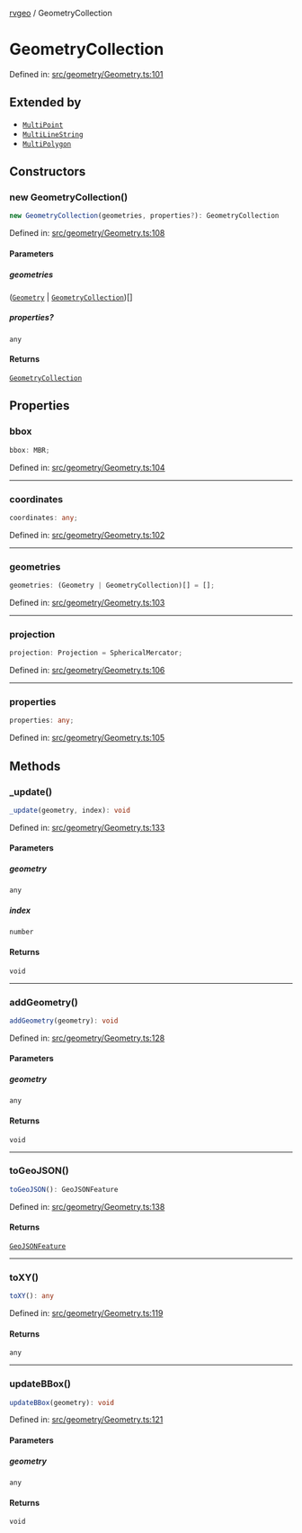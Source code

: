 [rvgeo](../index.md) / GeometryCollection

# GeometryCollection

Defined in: [src/geometry/Geometry.ts:101](https://github.com/pzq123456/RVGeo/blob/e727f6f6e310621d656b74948bed9956ff45a613/src/geometry/Geometry.ts#L101)

## Extended by

- [`MultiPoint`](MultiPoint.md)
- [`MultiLineString`](MultiLineString.md)
- [`MultiPolygon`](MultiPolygon.md)

## Constructors

### new GeometryCollection()

```ts
new GeometryCollection(geometries, properties?): GeometryCollection
```

Defined in: [src/geometry/Geometry.ts:108](https://github.com/pzq123456/RVGeo/blob/e727f6f6e310621d656b74948bed9956ff45a613/src/geometry/Geometry.ts#L108)

#### Parameters

##### geometries

([`Geometry`](Geometry.md) \| [`GeometryCollection`](GeometryCollection.md))[]

##### properties?

`any`

#### Returns

[`GeometryCollection`](GeometryCollection.md)

## Properties

### bbox

```ts
bbox: MBR;
```

Defined in: [src/geometry/Geometry.ts:104](https://github.com/pzq123456/RVGeo/blob/e727f6f6e310621d656b74948bed9956ff45a613/src/geometry/Geometry.ts#L104)

***

### coordinates

```ts
coordinates: any;
```

Defined in: [src/geometry/Geometry.ts:102](https://github.com/pzq123456/RVGeo/blob/e727f6f6e310621d656b74948bed9956ff45a613/src/geometry/Geometry.ts#L102)

***

### geometries

```ts
geometries: (Geometry | GeometryCollection)[] = [];
```

Defined in: [src/geometry/Geometry.ts:103](https://github.com/pzq123456/RVGeo/blob/e727f6f6e310621d656b74948bed9956ff45a613/src/geometry/Geometry.ts#L103)

***

### projection

```ts
projection: Projection = SphericalMercator;
```

Defined in: [src/geometry/Geometry.ts:106](https://github.com/pzq123456/RVGeo/blob/e727f6f6e310621d656b74948bed9956ff45a613/src/geometry/Geometry.ts#L106)

***

### properties

```ts
properties: any;
```

Defined in: [src/geometry/Geometry.ts:105](https://github.com/pzq123456/RVGeo/blob/e727f6f6e310621d656b74948bed9956ff45a613/src/geometry/Geometry.ts#L105)

## Methods

### \_update()

```ts
_update(geometry, index): void
```

Defined in: [src/geometry/Geometry.ts:133](https://github.com/pzq123456/RVGeo/blob/e727f6f6e310621d656b74948bed9956ff45a613/src/geometry/Geometry.ts#L133)

#### Parameters

##### geometry

`any`

##### index

`number`

#### Returns

`void`

***

### addGeometry()

```ts
addGeometry(geometry): void
```

Defined in: [src/geometry/Geometry.ts:128](https://github.com/pzq123456/RVGeo/blob/e727f6f6e310621d656b74948bed9956ff45a613/src/geometry/Geometry.ts#L128)

#### Parameters

##### geometry

`any`

#### Returns

`void`

***

### toGeoJSON()

```ts
toGeoJSON(): GeoJSONFeature
```

Defined in: [src/geometry/Geometry.ts:138](https://github.com/pzq123456/RVGeo/blob/e727f6f6e310621d656b74948bed9956ff45a613/src/geometry/Geometry.ts#L138)

#### Returns

[`GeoJSONFeature`](../interfaces/GeoJSONFeature.md)

***

### toXY()

```ts
toXY(): any
```

Defined in: [src/geometry/Geometry.ts:119](https://github.com/pzq123456/RVGeo/blob/e727f6f6e310621d656b74948bed9956ff45a613/src/geometry/Geometry.ts#L119)

#### Returns

`any`

***

### updateBBox()

```ts
updateBBox(geometry): void
```

Defined in: [src/geometry/Geometry.ts:121](https://github.com/pzq123456/RVGeo/blob/e727f6f6e310621d656b74948bed9956ff45a613/src/geometry/Geometry.ts#L121)

#### Parameters

##### geometry

`any`

#### Returns

`void`

